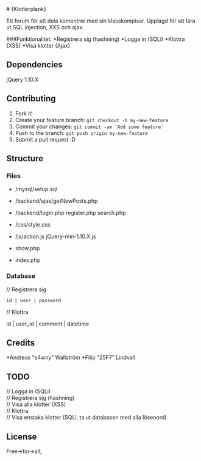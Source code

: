 <snippet>
<content>
# {Klotterplank}

Ett forum för att dela komentrer med sin klasskompisar. Upplagd för att lära ut SQL injection, XXS och ajax.

###Funktionalitet:
*Registrera sig (hashning) 
*Logga in (SQLi) 
*Klottra (XSS) 
*Visa klotter (Ajax) 

 
## Dependencies
 
jQuery 1.10.X
 
## Contributing
 
1. Fork it!
2. Create your feature branch: `git checkout -b my-new-feature`
3. Commit your changes: `git commit -am 'Add some feature'`
4. Push to the branch: `git push origin my-new-feature`
5. Submit a pull request :D
 
## Structure

### Files
- /mysql/setup.sql
- /backend/ajax/getNewPosts.php
- /backend/login.php
		   register.php
		   search.php
- /css/style.css
- /js/action.js
	  jQuery-min-1.10.X.js

- show.php
- index.php
 
### Database

// Registrera sig

    id | user | password

// Klottra

id | user_id | comment | datetime

## Credits
 
*Andreas "s4wny" Wallström 
*Filip "25F7" Lindvall
 
## TODO

// Logga in (SQLi)  
// Registrera sig (hashning)  
// Visa alla klotter (XSS)  
// Klottra  
// Visa enstaka klotter (SQLi, ta ut databasen med alla lösenord)  

## License
 Free->for->all;

</content>
</snippet>